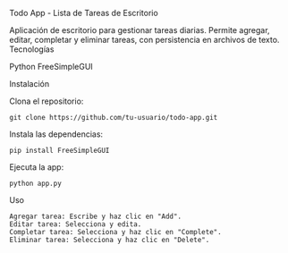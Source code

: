 Todo App - Lista de Tareas de Escritorio

Aplicación de escritorio para gestionar tareas diarias. Permite agregar, editar, completar y eliminar tareas, con persistencia en archivos de texto.
Tecnologías

Python
FreeSimpleGUI

Instalación

Clona el repositorio:

    git clone https://github.com/tu-usuario/todo-app.git

Instala las dependencias:

    pip install FreeSimpleGUI

Ejecuta la app:

    python app.py

Uso

    Agregar tarea: Escribe y haz clic en "Add".
    Editar tarea: Selecciona y edita.
    Completar tarea: Selecciona y haz clic en "Complete".
    Eliminar tarea: Selecciona y haz clic en "Delete".
